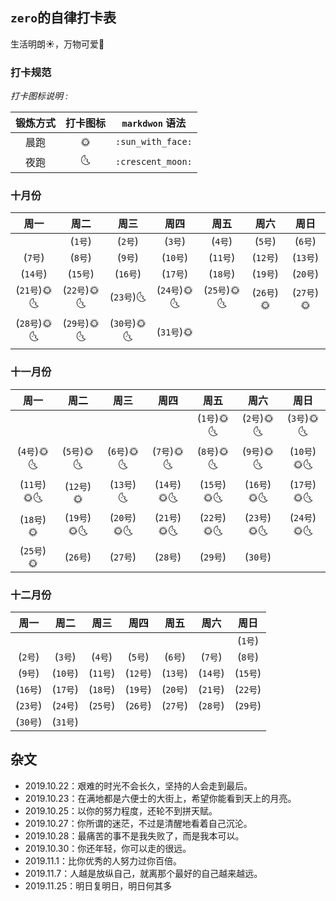## `zero`的自律打卡表
生活明朗:sunny:，万物可爱:cherry_blossom:



### 打卡规范

*打卡图标说明 :*

|  锻炼方式  |  打卡图标  |  `markdwon` 语法  |
| :-------: | :-------: | :---------------: |
| 晨跑      |    🌞     | `:sun_with_face:` |
| 夜跑      |    🌜     | `:crescent_moon:` |

### 十月份
|      周一     |     周二     |     周三      |     周四      |      周五      |     周六      |     周日      |
| :-----------: | :---------: | :-----------: | :-----------: | :-----------: | :-----------: | :-----------: |
|        | (`1号`)     | (`2号`)      | (`3号`)      | (`4号`)     | (`5号`)       | (`6号`)       |
| (`7号`)       | (`8号`)      | (`9号`)      | (`10号`)     | (`11号`)     | (`12号`)      | (`13号`)      |
| (`14号`)      | (`15号`)     | (`16号`)      | (`17号`)      | (`18号`)      | (`19号`)    | (`20号`)  |
| (`21号`)🌞🌜  | (`22号`)🌞🌜 | (`23号`)🌜  | (`24号`)🌞🌜  | (`25号`)🌞🌜  | (`26号`)🌞    | (`27号`)🌞  |
| (`28号`)🌞🌜  | (`29号`)🌞🌜 | (`30号`)🌞🌜 |(`31号`)🌞||||


### 十一月份
|      周一     |     周二     |     周三      |     周四      |      周五      |     周六      |     周日      |
| :-----------: | :---------: | :-----------: | :-----------: | :-----------: | :-----------: | :-----------: |
|    |   |          |    | (`1号`)🌞🌜  | (`2号`)🌞🌜  | (`3号`)🌞🌜   |
| (`4号`)🌞🌜  | (`5号`)🌞🌜 | (`6号`)🌞🌜 | (`7号`)🌞🌜 | (`8号`)🌞🌜 | (`9号`)🌞🌜 | (`10号`)🌞🌜 |
| (`11号`)🌞🌜  | (`12号`)🌞   | (`13号`)🌜    | (`14号`)🌞🌜  | (`15号`)🌞🌜  | (`16号`)🌞🌜 | (`17号`)🌞🌜 |
| (`18号`)🌞  | (`19号`)🌞🌜 | (`20号`)🌞🌜 | (`21号`)🌞🌜  | (`22号`)🌞🌜  | (`23号`)🌞🌜  | (`24号`)🌞🌜  |
| (`25号`)🌞    | (`26号`)  |(`27号`)|(`28号`)|(`29号`)|(`30号`)||


### 十二月份
|      周一     |     周二     |     周三      |     周四      |      周五      |     周六      |     周日      |
| :-----------: | :---------: | :-----------: | :-----------: | :-----------: | :-----------: | :-----------: |
|  |  |  |  |  |  | (`1号`) |
| (`2号`) | (`3号`)     | (`4号`)      | (`5号`)      | (`6号`)      | (`7号`)      | (`8号`)      |
| (`9号`)      | (`10号`)    | (`11号`)     | (`12号`)      | (`13号`)      | (`14号`)      | (`15号`)      |
| (`16号`)      | (`17号`)    | (`18号`)      | (`19号`)      | (`20号`)    | (`21号`)      | (`22号`)      |
| (`23号`)      | (`24号`)     | (`25号`)      | (`26号`)      | (`27号`)      | (`28号`)      | (`29号`)      |
| (`30号`)    | (`31号`)    |       |||||





## 杂文

- 2019.10.22：艰难的时光不会长久，坚持的人会走到最后。
- 2019.10.23：在满地都是六便士的大街上，希望你能看到天上的月亮。
- 2019.10.25：以你的努力程度，还轮不到拼天赋。
- 2019.10.27：你所谓的迷茫，不过是清醒地看着自己沉沦。
- 2019.10.28：最痛苦的事不是我失败了，而是我本可以。
- 2019.10.30：你还年轻，你可以走的很远。
- 2019.11.1：比你优秀的人努力过你百倍。
- 2019.11.7：人越是放纵自己，就离那个最好的自己越来越远。
- 2019.11.25：明日复明日，明日何其多

